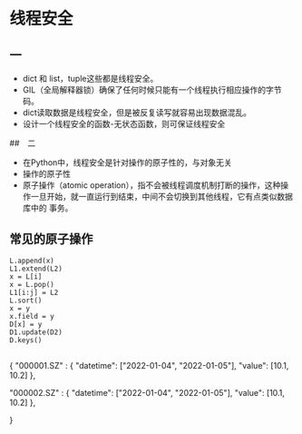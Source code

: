 # 线程安全

## 一 

- dict 和 list，tuple这些都是线程安全。
- GIL（全局解释器锁）确保了任何时候只能有一个线程执行相应操作的字节码。
- dict读取数据是线程安全，但是被反复读写就容易出现数据混乱。
- 设计一个线程安全的函数-无状态函数，则可保证线程安全

##　二

- 在Python中，线程安全是针对操作的原子性的，与对象无关
- 操作的原子性
- 原子操作（atomic operation），指不会被线程调度机制打断的操作，这种操作一旦开始，就一直运行到结束，中间不会切换到其他线程，它有点类似数据库中的 事务。

## 常见的原子操作

```
L.append(x) 
L1.extend(L2) 
x = L[i] 
x = L.pop()
L1[i:j] = L2
L.sort()
x = y
x.field = y
D[x] = y
D1.update(D2)
D.keys()
```

## 


{
"000001.SZ" : {
"datetime": ["2022-01-04", "2022-01-05"],
"value": [10.1, 10.2]
},

"000002.SZ" : {
"datetime": ["2022-01-04", "2022-01-05"],
"value": [10.1, 10.2]
},

}


